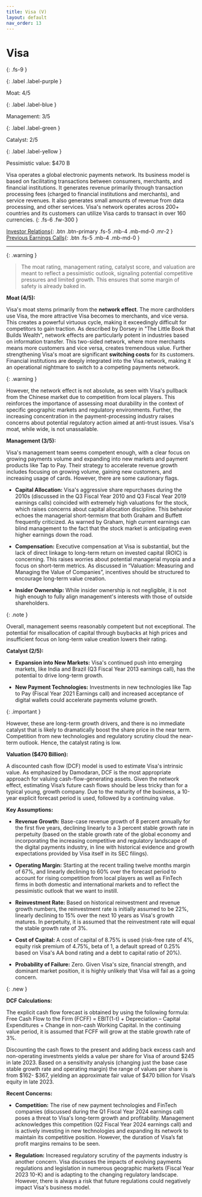 ```yaml
---
title: Visa (V)
layout: default
nav_order: 13
---
```


# Visa
{: .fs-9 }

{: .label .label-purple }

Moat: 4/5

{: .label .label-blue }

Management: 3/5

{: .label .label-green }

Catalyst: 2/5

{: .label .label-yellow }

Pessimistic value: $470 B

Visa operates a global electronic payments network. Its business model is based on facilitating transactions between consumers, merchants, and financial institutions.  It generates revenue primarily through transaction processing fees (charged to financial institutions and merchants), and service revenues. It also generates small amounts of revenue from data processing, and other services.  Visa's network operates across 200+ countries and its customers can utilize Visa cards to transact in over 160 currencies.
{: .fs-6 .fw-300 }

[Investor Relations](https://www.google.com/search?q=V+investor+relations){: .btn .btn-primary .fs-5 .mb-4 .mb-md-0 .mr-2 }
[Previous Earnings Calls](https://discountingcashflows.com/company/V/transcripts/){: .btn .fs-5 .mb-4 .mb-md-0 }

---

{: .warning } 
>The moat rating, management rating, catalyst score, and valuation are meant to reflect a pessimistic outlook, signaling potential competitive pressures and limited growth. This ensures that some margin of safety is already baked in.


**Moat (4/5):**

Visa's moat stems primarily from the **network effect**. The more cardholders use Visa, the more attractive Visa becomes to merchants, and vice versa.  This creates a powerful virtuous cycle, making it exceedingly difficult for competitors to gain traction.  As described by Dorsey in "The Little Book that Builds Wealth", network effects are particularly potent in industries based on information transfer.  This two-sided network, where more merchants means more customers and vice versa, creates tremendous value.  Further strengthening Visa's moat are significant **switching costs** for its customers. Financial institutions are deeply integrated into the Visa network, making it an operational nightmare to switch to a competing payments network.

{: .warning }

However, the network effect is not absolute, as seen with Visa's pullback from the Chinese market due to competition from local players.  This reinforces the importance of assessing moat durability in the context of specific geographic markets and regulatory environments. Further, the increasing concentration in the payment-processing industry raises concerns about potential regulatory action aimed at anti-trust issues.  Visa's moat, while wide, is not unassailable. 

**Management (3/5):**

Visa's management team seems competent enough, with a clear focus on growing payments volume and expanding into new markets and payment products like Tap to Pay.  Their strategy to accelerate revenue growth includes focusing on growing volume, gaining new customers, and increasing usage of cards.  However, there are some cautionary flags.

* **Capital Allocation:** Visa's aggressive share repurchases during the 2010s (discussed in the Q3 Fiscal Year 2010 and Q3 Fiscal Year 2019 earnings calls) coincided with extremely high valuations for the stock, which raises concerns about capital allocation discipline.  This behavior echoes the managerial short-termism that both Graham and Buffett frequently criticized. As warned by Graham, high current earnings can blind management to the fact that the stock market is anticipating even higher earnings down the road.

* **Compensation:**  Executive compensation at Visa is substantial, but the lack of direct linkage to long-term return on invested capital (ROIC) is concerning. This raises worries about potential managerial myopia and a focus on short-term metrics. As discussed in “Valuation: Measuring and Managing the Value of Companies”, incentives should be structured to encourage long-term value creation.

* **Insider Ownership:**  While insider ownership is not negligible, it is not high enough to fully align management's interests with those of outside shareholders.

{: .note }

Overall, management seems reasonably competent but not exceptional. The potential for misallocation of capital through buybacks at high prices and insufficient focus on long-term value creation lowers their rating.

**Catalyst (2/5):**

* **Expansion into New Markets:**  Visa's continued push into emerging markets, like India and Brazil (Q3 Fiscal Year 2013 earnings call), has the potential to drive long-term growth.

* **New Payment Technologies:**  Investments in new technologies like Tap to Pay (Fiscal Year 2021 Earnings call) and increased acceptance of digital wallets could accelerate payments volume growth.

{: .important }

However, these are long-term growth drivers, and there is no immediate catalyst that is likely to dramatically boost the share price in the near term.  Competition from new technologies and regulatory scrutiny cloud the near-term outlook.  Hence, the catalyst rating is low.

**Valuation ($470 Billion):**

A discounted cash flow (DCF) model is used to estimate Visa's intrinsic value.  As emphasized by Damodaran, DCF is the most appropriate approach for valuing cash-flow-generating assets.  Given the network effect, estimating Visa’s future cash flows should be less tricky than for a typical young, growth company. Due to the maturity of the business, a 10-year explicit forecast period is used, followed by a continuing value. 

**Key Assumptions:**

* **Revenue Growth:**  Base-case revenue growth of 8 percent annually for the first five years, declining linearly to a 3 percent stable growth rate in perpetuity (based on the stable growth rate of the global economy and incorporating the increasing competitive and regulatory landscape of the digital payments industry, in line with historical evidence and growth expectations provided by Visa itself in its SEC filings).

* **Operating Margin:**  Starting at the recent trailing twelve months margin of 67%, and linearly declining to 60% over the forecast period to account for rising competition from local players as well as FinTech firms in both domestic and international markets and to reflect the pessimistic outlook that we want to instill.

* **Reinvestment Rate:** Based on historical reinvestment and revenue growth numbers, the reinvestment rate is initially assumed to be 22%, linearly declining to 15% over the next 10 years as Visa's growth matures. In perpetuity, it is assumed that the reinvestment rate will equal the stable growth rate of 3%.

* **Cost of Capital:**  A cost of capital of 8.75% is used (risk-free rate of 4%, equity risk premium of 4.75%, beta of 1, a default spread of 0.25% based on Visa's AA bond rating and a debt to capital ratio of 20%).

* **Probability of Failure:**  Zero.  Given Visa's size, financial strength, and dominant market position, it is highly unlikely that Visa will fail as a going concern.

{: .new }

**DCF Calculations:**

The explicit cash flow forecast is obtained by using the following formula:
Free Cash Flow to the Firm (FCFF) = EBIT(1-t) + Depreciation – Capital Expenditures + Change in non-cash Working Capital. In the continuing value period, it is assumed that FCFF will grow at the stable growth rate of 3%.


Discounting the cash flows to the present and adding back excess cash and non-operating investments yields a value per share for Visa of around $245 in late 2023. Based on a sensitivity analysis (changing just the base case stable growth rate and operating margin) the range of values per share is from $162- $367, yielding an approximate fair value of $470 billion for Visa’s equity in late 2023.

**Recent Concerns:**

* **Competition:**  The rise of new payment technologies and FinTech companies (discussed during the Q1 Fiscal Year 2024 earnings call) poses a threat to Visa's long-term growth and profitability.  Management acknowledges this competition (Q2 Fiscal Year 2024 earnings call) and is actively investing in new technologies and expanding its network to maintain its competitive position. However, the duration of Visa’s fat profit margins remains to be seen. 

* **Regulation:**  Increased regulatory scrutiny of the payments industry is another concern.  Visa discusses the impacts of evolving payments regulations and legislation in numerous geographic markets (Fiscal Year 2023 10-K) and is adapting to the changing regulatory landscape. However, there is always a risk that future regulations could negatively impact Visa's business model.  

